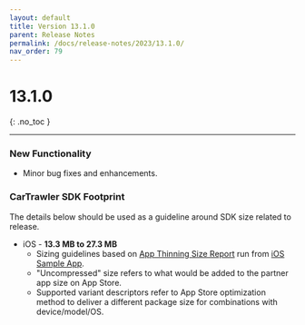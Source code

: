```yaml
---
layout: default
title: Version 13.1.0
parent: Release Notes
permalink: /docs/release-notes/2023/13.1.0/
nav_order: 79
---
```


# 13.1.0

{: .no_toc }

---

### New Functionality

* Minor bug fixes and enhancements.

### CarTrawler SDK Footprint
The details below should be used as a guideline around SDK size related to release.
* iOS - **13.3 MB to 27.3 MB**
    * Sizing guidelines based on <a href="https://github.com/cartrawler/cartrawler.github.io/blob/master/ios-report.txt" target="_blank">App Thinning Size Report</a> run from <a href="https://github.com/cartrawler/cartrawler-ios-integration" target="_blank">iOS Sample App</a>.
    * "Uncompressed" size refers to what would be added to the partner app size on App Store.
    * Supported variant descriptors refer to App Store optimization method to deliver a different package size for combinations with device/model/OS.